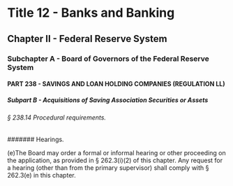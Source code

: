 
# Title 12 - Banks and Banking
## Chapter II - Federal Reserve System
### Subchapter A - Board of Governors of the Federal Reserve System
#### PART 238 - SAVINGS AND LOAN HOLDING COMPANIES (REGULATION LL)
##### Subpart B - Acquisitions of Saving Association Securities or Assets
###### § 238.14 Procedural requirements.
####### Hearings.

(e)The Board may order a formal or informal hearing or other proceeding on the application, as provided in § 262.3(i)(2) of this chapter. Any request for a hearing (other than from the primary supervisor) shall comply with § 262.3(e) in this chapter.
